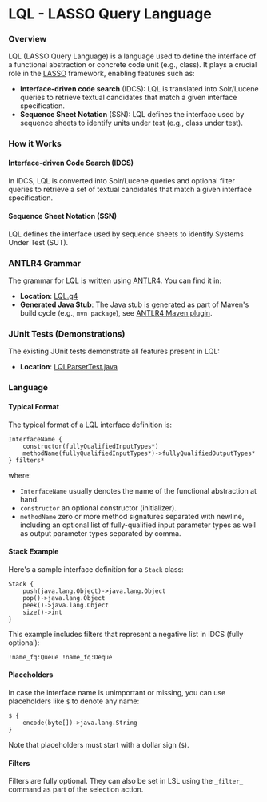 # LQL - LASSO Query Language

### Overview

LQL (LASSO Query Language) is a language used to define the interface of a functional abstraction or concrete code unit (e.g., class). It plays a crucial role in the [LASSO](https://github.com/SoftwareObservatorium/lasso) framework, enabling features such as:

* **Interface-driven code search** (IDCS): LQL is translated into Solr/Lucene queries to retrieve textual candidates that match a given interface specification.
* **Sequence Sheet Notation** (SSN): LQL defines the interface used by sequence sheets to identify units under test (e.g., class under test).

### How it Works

#### Interface-driven Code Search (IDCS)

In IDCS, LQL is converted into Solr/Lucene queries and optional filter queries to retrieve a set of textual candidates that match a given interface specification.

#### Sequence Sheet Notation (SSN)

LQL defines the interface used by sequence sheets to identify Systems Under Test (SUT).

### ANTLR4 Grammar

The grammar for LQL is written using [ANTLR4](https://www.antlr.org/). You can find it in:

* **Location**: [LQL.g4](https://github.com/SoftwareObservatorium/lasso/blob/develop/lql/src/main/antlr4/de/uni_mannheim/swt/lasso/lql/LQL.g4)
* **Generated Java Stub**: The Java stub is generated as part of Maven's build cycle (e.g., `mvn package`), see [ANTLR4 Maven plugin](https://www.antlr.org/maven-plugin/).

### JUnit Tests (Demonstrations)

The existing JUnit tests demonstrate all features present in LQL:

* **Location**: [LQLParserTest.java](https://github.com/SoftwareObservatorium/lasso/blob/develop/lql/src/test/java/de/uni_mannheim/swt/lasso/lql/LQLParserTest.java)

### Language

#### Typical Format

The typical format of a LQL interface definition is:
```text
InterfaceName {
    constructor(fullyQualifiedInputTypes*)
    methodName(fullyQualifiedInputTypes*)->fullyQualifiedOutputTypes*
} filters*
```
where:

* `InterfaceName` usually denotes the name of the functional abstraction at hand.
* `constructor` an optional constructor (initializer).
* `methodName` zero or more method signatures separated with newline, including an optional list of fully-qualified input parameter types as well as output parameter types separated by comma.

#### Stack Example

Here's a sample interface definition for a `Stack` class:
```text
Stack {
    push(java.lang.Object)->java.lang.Object
    pop()->java.lang.Object
    peek()->java.lang.Object
    size()->int
}
```
This example includes filters that represent a negative list in IDCS (fully optional):
```text
!name_fq:Queue !name_fq:Deque
```

#### Placeholders

In case the interface name is unimportant or missing, you can use placeholders like `$` to denote any name:
```text
$ {
    encode(byte[])->java.lang.String
}
```
Note that placeholders must start with a dollar sign (`$`).

#### Filters

Filters are fully optional. They can also be set in LSL using the `_filter_` command as part of the selection action.